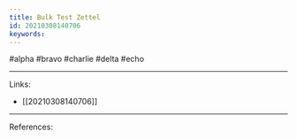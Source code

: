 ```yaml
---
title: Bulk Test Zettel
id: 20210308140706
keywords:
---
```

#alpha #bravo #charlie #delta #echo

---
Links:

- [[20210308140706]]

---
References:
